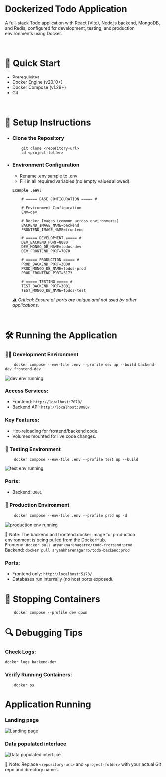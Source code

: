 # Dockerized Todo Application
A full-stack Todo application with React (Vite), Node.js backend, MongoDB, and Redis, configured for development, testing, and production environments using Docker.

<br>

# 🚀 Quick Start
* Prerequisites
* Docker Engine (v20.10+)
* Docker Compose (v1.29+)
* Git

<br>

# 🔧 Setup Instructions
- ### Clone the Repository
    ```
        git clone <repository-url>
        cd <project-folder>
    ```
- ### Environment Configuration
    - Rename .env.sample to .env
    - Fill in all required variables (no empty values allowed).

    **`Example .env:`**
    ```
        # ===== BASE CONFIGURATION ===== #

        # Environment Configuration
        ENV=dev

        # Docker Images (common across environments)
        BACKEND_IMAGE_NAME=backend
        FRONTEND_IMAGE_NAME=frontend

        # ===== DEVELOPMENT ===== #
        DEV_BACKEND_PORT=8080
        DEV_MONGO_DB_NAME=todos-dev
        DEV_FRONTEND_PORT=7070

        # ===== PRODUCTION ===== #
        PROD_BACKEND_PORT=3000
        PROD_MONGO_DB_NAME=todos-prod
        PROD_FRONTEND_PORT=5173

        # ===== TESTING ===== #
        TEST_BACKEND_PORT=3001
        TEST_MONGO_DB_NAME=todos-test
    ```

    _⚠️ Critical: Ensure all ports are unique and not used by other applications._

<br>

# 🛠️ Running the Application
### 🧑‍💻 Development Environment

```
    docker compose --env-file .env --profile dev up --build backend-dev frontend-dev
```

![dev env running](./screenshots/dev-env.png)

### Access Services:

- Frontend: `http://localhost:7070/`
- Backend API: `http://localhost:8080/`

### Key Features:

- Hot-reloading for frontend/backend code.
- Volumes mounted for live code changes.


### 🧪 Testing Environment
```
    docker compose --env-file .env --profile test up --build
```

![test env running](./screenshots/test-env.png)

### Ports:

- Backend: `3001`

### 🚀 Production Environment
```
    docker compose --env-file .env --profile prod up -d
```

![production env running](./screenshots/prod-env.png)

📌 Note: The backend and frontend docker image for production environment is being pulled from the DockerHub. \
Frontend: `docker pull aryankharenagarro/todo-frontend:prod` \
Backend: `docker pull aryankharenagarro/todo-backend:prod`

### Ports:
- Frontend only: `http://localhost:5173/`
- Databases run internally (no host ports exposed).

# 🛑 Stopping Containers
```
    docker compose --profile dev down
```

# 🔍 Debugging Tips
### Check Logs:
```
docker logs backend-dev
```

### Verify Running Containers:
```
    docker ps
```

# Application Running

### Landing page
![Landing page](./screenshots/application-start.png)

### Data populated interface
![Data populated interface](./screenshots/data-populated.png)

📌 Note: Replace `<repository-url>` and `<project-folder>` with your actual Git repo and directory names.
